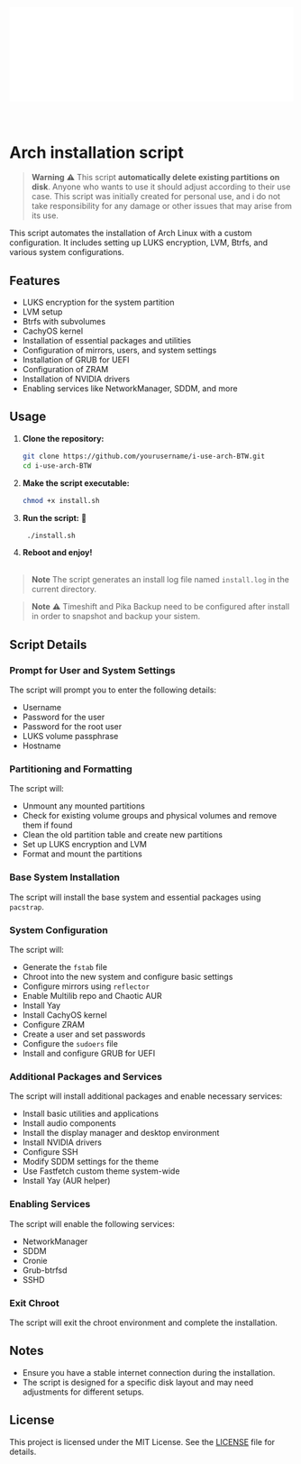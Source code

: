 <p align="center">
  <img src="archlinux-logo.png" alt="Arch Logo"/>
</p>

<br>

# Arch installation script

> **Warning** ⚠️
> This script **automatically delete existing partitions on disk**. Anyone who wants to use it should adjust according to their use case. This script was initially created for personal use, and i do not take responsibility for any damage or other issues that may arise from its use.


This script automates the installation of Arch Linux with a custom configuration. It includes setting up LUKS encryption, LVM, Btrfs, and various system configurations.

## Features

- LUKS encryption for the system partition
- LVM setup
- Btrfs with subvolumes
- CachyOS kernel
- Installation of essential packages and utilities
- Configuration of mirrors, users, and system settings
- Installation of GRUB for UEFI
- Configuration of ZRAM
- Installation of NVIDIA drivers
- Enabling services like NetworkManager, SDDM, and more

## Usage

1. **Clone the repository:**

    ```bash
    git clone https://github.com/yourusername/i-use-arch-BTW.git
    cd i-use-arch-BTW
    ```

2. **Make the script executable:**

    ```bash
    chmod +x install.sh
    ```

3. **Run the script:** 🚀

    ```bash
     ./install.sh
    ```
4. **Reboot and enjoy!** 
<br><br>

> **Note**
> The script generates an install log file named `install.log` in the current directory.

> **Note** ⚠️
> Timeshift and Pika Backup need to be configured after install in order to snapshot and backup your sistem. 

## Script Details

### Prompt for User and System Settings

The script will prompt you to enter the following details:

- Username
- Password for the user
- Password for the root user
- LUKS volume passphrase
- Hostname

### Partitioning and Formatting

The script will:

- Unmount any mounted partitions
- Check for existing volume groups and physical volumes and remove them if found
- Clean the old partition table and create new partitions
- Set up LUKS encryption and LVM
- Format and mount the partitions

### Base System Installation

The script will install the base system and essential packages using `pacstrap`.

### System Configuration

The script will:

- Generate the `fstab` file
- Chroot into the new system and configure basic settings
- Configure mirrors using `reflector`
- Enable Multilib repo and Chaotic AUR
- Install Yay  
- Install CachyOS kernel
- Configure ZRAM
- Create a user and set passwords
- Configure the `sudoers` file
- Install and configure GRUB for UEFI


### Additional Packages and Services

The script will install additional packages and enable necessary services:

- Install basic utilities and applications
- Install audio components
- Install the display manager and desktop environment
- Install NVIDIA drivers
- Configure SSH
- Modify SDDM settings for the theme
- Use Fastfetch custom theme system-wide
- Install Yay (AUR helper)

### Enabling Services

The script will enable the following services:

- NetworkManager
- SDDM
- Cronie
- Grub-btrfsd
- SSHD

### Exit Chroot

The script will exit the chroot environment and complete the installation.

## Notes

- Ensure you have a stable internet connection during the installation.
- The script is designed for a specific disk layout and may need adjustments for different setups.

## License

This project is licensed under the MIT License. See the [LICENSE](http://_vscodecontentref_/2) file for details.



